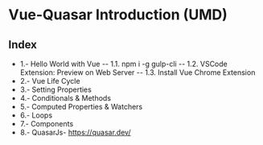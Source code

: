 # Vue-Quasar Introduction (UMD)
## Index
- 1.- Hello World with Vue
-- 1.1. npm i -g gulp-cli
-- 1.2. VSCode Extension: Preview on Web Server
-- 1.3. Install Vue Chrome Extension 
- 2.- Vue Life Cycle
- 3.- Setting Properties
- 4.- Conditionals & Methods
- 5.- Computed Properties & Watchers
- 6.- Loops
- 7.- Components
- 8.- QuasarJs- https://quasar.dev/
